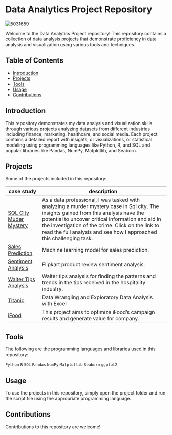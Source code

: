 # Data Analytics Project Repository

![5031659](https://user-images.githubusercontent.com/113444489/228137832-baeb2981-417d-4baa-86ce-b5b44d368dd0.jpg)

Welcome to the Data Analytics Project repository! This repository contains a collection of data analysis projects that demonstrate proficiency in data analysis and visualization using various tools and techniques.

## Table of Contents
- [Introduction](#introduction)
- [Projects](#projects)
- [Tools](#tools)
- [Usage](#usage)
- [Contributions](#contributions)


## Introduction
This repository demonstrates my data analysis and visualization skills through various projects analyzing datasets from different industries including finance, marketing, healthcare, and social media. Each project contains a detailed report with insights, or visualizations, or statistical modeling using programming languages like Python, R, and SQL and popular libraries like Pandas, NumPy, Matplotlib, and Seaborn.

## Projects
Some of the projects included in this repository:

| case study | description |
| --- | --- |
|    [SQL City Muder Mystery](https://github.com/rahulsarma01/Data-Analytics-Projects/blob/main/SQL%20for%20Data%20Analysis/The%20SQL%20Murder%20Mystery/readme.md)      | As a data professional, I was tasked with analyzing a murder mystery case in Sql city. The insights gained from this analysis have the potential to uncover critical information and aid in the investigation of the crime. Click on the link to read the full analysis and see how I approached this challenging task.   |
| [Sales Prediction](https://github.com/rahulsarma01/Data-Analytics-Projects/blob/main/Marketing%20Analytics/Sales%20Prediction/sales_prediction.ipynb) | Machine learning model for sales prediction. |
| [Sentiment Analysis](https://github.com/rahulsarma01/Data-Analytics-Projects/blob/main/People%20Analytics/Sentiment%20Analysis/sentiment_analysis.ipynb) | Flipkart product review sentiment analysis. |
| [Waiter Tips Analysis](https://github.com/rahulsarma01/Data-Analytics-Projects/blob/main/People%20Analytics/Waiter%20Tips%20Analysis/waiter_tips_analysis.ipynb) | Waiter tips analysis for finding the patterns and trends in the tips received in the hospitality industry. |
| [Titanic](https://github.com/rahulsarma01/Data-Analytics-Projects/blob/main/Excel%20for%20Data%20Analysis/Data%20Analysis/titanic_data_analysis.xlsx) | Data Wrangling and Exploratory Data Analysis with Excel |
| [iFood](https://github.com/rahulsarma01/Data-Analytics-Projects/blob/main/Marketing%20Analytics/iFood/iFood%20.ipynb)  | This project aims to optimize iFood’s campaign results and generate value for company. |



## Tools
The following are the programming languages and libraries used in this repository:

 `Python`
 `R`
 `SQL`
 `Pandas`
 `NumPy`
 `Matplotlib`
 `Seaborn`
 `ggplot2`

## Usage
To use the projects in this repository, simply open the project folder and run the script file using the appropriate programming language.

## Contributions
Contributions to this repository are welcome! 
